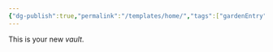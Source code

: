 ```yaml
---
{"dg-publish":true,"permalink":"/templates/home/","tags":["gardenEntry"]}
---
```


This is your new *vault*.

